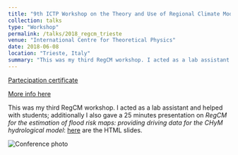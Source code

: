```yaml
---
title: "9th ICTP Workshop on the Theory and Use of Regional Climate Models"
collection: talks
type: "Workshop"
permalink: /talks/2018_regcm_trieste
venue: "International Centre for Theoretical Physics"
date: 2018-06-08
location: "Trieste, Italy"
summary: "This was my third RegCM workshop. I acted as a lab assistant and helped with students; additionally I also gave a 25 minutes presentation."
---
```


[Partecipation certificate](https://adrfantini.github.io/files/part_cert/2018_regcm_trieste.pdf)

[More info here](http://indico.ictp.it/event/8313/)

This was my third RegCM workshop. I acted as a lab assistant and helped with students; additionally I also gave a 25 minutes presentation on _RegCM for the estimation of flood risk maps: providing driving data for the CHyM hydrological model_: [here](https://slides.com/odineidolon/esfm1-5) are the HTML slides.

![Conference photo](http://indico.ictp.it/event/8313/material/7/0.jpg)
